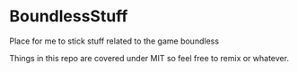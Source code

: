 # BoundlessStuff
Place for me to stick stuff related to the game boundless

Things in this repo are covered under MIT so feel free to remix or whatever. 
